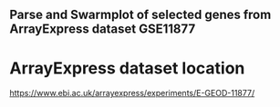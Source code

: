 ## Parse and Swarmplot of selected genes from ArrayExpress dataset GSE11877

# ArrayExpress dataset location
https://www.ebi.ac.uk/arrayexpress/experiments/E-GEOD-11877/

